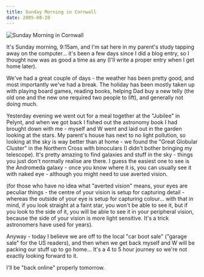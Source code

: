 ```yaml
---
title: Sunday Morning in Cornwall
date: 2005-08-28
---
```


![Sunday Morning in Cornwall](https://source.unsplash.com/d34DtRp1bqo/1600x900)

It's Sunday morning, 9:15am, and I'm sat here in my parent's study tapping away on the computer... it's been a few days since I did a blog entry, so I thought now was as good a time as any (I'll write a proper entry when I get home later).

We've had a great couple of days - the weather has been pretty good, and most importantly we've had a break. The holiday has been mostly taken up with playing board games, reading books, helping Dad buy a new telly (the old one and the new one required two people to lift), and generally not doing much.

Yesterday evening we went out for a meal together at the "Jubilee" in Pelynt, and when we got back I fished out the astronomy book I had brought down with me - myself and W went and laid out in the garden looking at the stars. My parent's house has next to no light pollution, so looking at the sky is way better than at home - we found the "Great Globular Cluster" in the Northern Cross with binoculars (I didn't bother bringing my telescope). It's pretty amazing to find galaxies and stuff in the sky - things you just don't normally realise are there. I guess the easiest one to see is the Andromeda galaxy - once you know where it is, you can usually see it with naked eye - although you might need to use averted vision.

(for those who have no idea what "averted vision" means, your eyes are peculiar things - the centre of your vision is setup for capturing detail - whereas the outside of your eye is setup for capturing colour... with that in mind, if you look straight at a faint star, you won't be able to see it, but if you look to the side of it, you will be able to see it in your peripheral vision, because the side of your vision is more light sensitive. It's a trick astronomers have used for years).

Anyway - today I believe we are off to the local "car boot sale" ("garage sale" for the US readers), and then when we get back myself and W will be packing our stuff up to go home... It's a 4 to 5 hour journey so we're not exactly looking forward to it.

I'll be "back online" properly tomorrow.